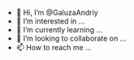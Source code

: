 - 👋 Hi, I’m @GaluzaAndriy
- 👀 I’m interested in ...
- 🌱 I’m currently learning ...
- 💞️ I’m looking to collaborate on ...
- 📫 How to reach me ...

<!---
GaluzaAndriy/GaluzaAndriy is a ✨ special ✨ repository because its `README.md` (this file) appears on your GitHub profile.
You can click the Preview link to take a look at your changes.
--->
